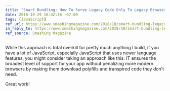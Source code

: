 ```yaml
---
title: "Smart Bundling: How To Serve Legacy Code Only To Legacy Browsers"
date: 2018-10-29 16:42:16 -07:00
tags: [JavaScript]
ref_url: https://www.smashingmagazine.com/2018/10/smart-bundling-legacy-code-browsers/
in_reply_to: https://www.smashingmagazine.com/2018/10/smart-bundling-legacy-code-browsers/
ref_source: Smashing Magazine
---
```


While this approach is total overkill for pretty much anything I build, if you have a lot of JavaScript, especially JavaScript that uses newer language features, you might consider taking an approach like this. IT ensures the broadest level of support for your app without penalizing more modern browsers by making them download polyfills and transpired code they don’t need.

Great work!